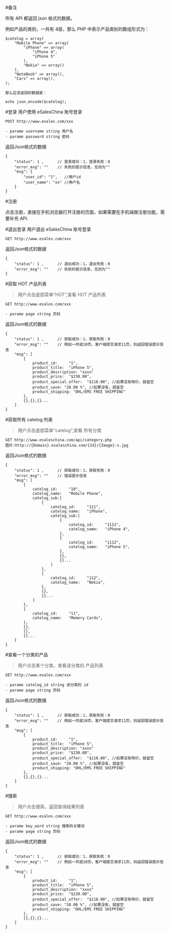 #备注

所有 API 都返回 json 格式的数据。

  例如产品的类别，一共有 4层，那么 PHP 中表示产品类别的数组形式为：

	$catelog = array(
		"Mobile Phone" => array(
			"iPhone" => array(
				"iPhone 4",
				"iPhone 5"
			),
			"Nokia" => array()
		),
		"NoteBook" => array(),
		"Cars" => array(),
	);
	
	那么应该返回的数据是：
	
	echo json_encode($catelog);


#登录
用户使用 eSalesChina 账号登录

	POST http://www.esales.com/xxx

	- parame username string 用户名
	- parame password string 密码

返回Json格式的数据

	{
		"status": 1 ,      // 登录成功：1，登录失败：0
		"error_msg": ""    // 失败的提示信息，无则为""
		"msg": {
			"user_id": "1",   //用户id
			"user_name": "xx" //用户名
		}
	}

#注册

点击注册，直接在手机浏览器打开注册的页面，如果需要在手机端做注册功能，需要补充 API.

#退出登录
用户退出 eSalesChina 账号登录

	GET http://www.esales.com/xxx
	
返回Json格式的数据

	{
		"status": 1 ,      // 退出成功：1，退出失败：0
		"error_msg": ""    // 失败的提示信息，无则为""
	}


#获取 HOT 产品列表

> 用户点击底部菜单“HOT”,查看 HOT 产品列表

	GET http://www.esales.com/xxx

	- parame page string 页码

返回Json格式的数据

	{
		"status": 1 ,      // 获取成功：1，获取失败：0
		"error_msg": ""    // 例如一共就10页，客户端提交请求11页，则返回错误提示信息
		"msg": [
			{
				product_id: 	"1",
				product_title:	"iPhone 5",
				product_description: "xxxx"
				product_price:	"$230.00",
				product_special_offer:	"$110.00", //如果没有特价，就留空
				product_save: "20.00 %", //如果没有，就留空
				product_shipping: "DHL/EMS FREE SHIPPING"
			},
			{},{},{}...
		]
	}

#获取所有 catelog 列表

> 用户点击底部菜单“catelog”,查看 所有分类

	GET http://www.esaleschina.com/api/category.php
	图片:http://{Domain}.esaleschina.com/{Id}/{Image}-s.jpg


返回Json格式的数据

	{
		"status": 1 ,      // 获取成功：1，获取失败：0
		"error_msg": ""    // 错误提示信息
		"msg": [
			{
				catelog_id: 	"10",
				catelog_name:	"Mobile Phone",
				catelog_sub:[
					{
						catelog_id: 	"111",
						catelog_name:	"iPhone",
						catelog_sub:[
							{
								catelog_id: 	"1111",
								catelog_name:	"iPhone 4",
							},
							{
								catelog_id: 	"1112",
								catelog_name:	"iPhone 5",
							},
							{},
							{}...
						]
					},
					{
						catelog_id: 	"112",
						catelog_name:	"Nokia",
					},
					{},
					{}...
				]
			},
			{
				catelog_id: 	"11",
				catelog_name:	"Memery Cards",
			},
			{},
			{},
			{}...
		]
	}


#查看一个分类的产品

> 用户点击某个分类，查看该分类的 产品列表

	GET http://www.esales.com/xxx

	- parame catelog_id string 该分类的 id
	- parame page string 页码
	
返回Json格式的数据

	{
		"status": 1 ,      // 获取成功：1，获取失败：0
		"error_msg": ""    // 例如一共就10页，客户端提交请求11页，则返回错误提示信息
		"msg": [
			{
				product_id: 	"1",
				product_title:	"iPhone 5",
				product_description: "xxxx"
				product_price:	"$230.00",
				product_special_offer:	"$110.00", //如果没有特价，就留空
				product_save: "20.00 %", //如果没有，就留空
				product_shipping: "DHL/EMS FREE SHIPPING"
			},
			{},{},{}...
		]
	}
	
#搜索

> 用户点击搜索，返回查询结果列表

	GET http://www.esales.com/xxx

	- parame key_word string 搜索的关键词
	- parame page string 页码
	
返回Json格式的数据

	{
		"status": 1 ,      // 获取成功：1，获取失败：0
		"error_msg": ""    // 例如一共就10页，客户端提交请求11页，则返回错误提示信息
		"msg": [
			{
				product_id: 	"1",
				product_title:	"iPhone 5",
				product_description: "xxxx"
				product_price:	"$230.00",
				product_special_offer:	"$110.00", //如果没有特价，就留空
				product_save: "20.00 %", //如果没有，就留空
				product_shipping: "DHL/EMS FREE SHIPPING"
			},
			{},{},{}...
		]
	}
